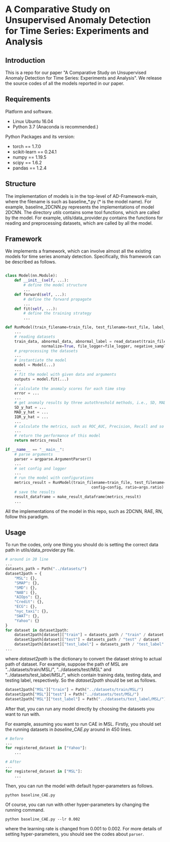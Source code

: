 # A Comparative Study on Unsupervised Anomaly Detection for Time Series: Experiments and Analysis
## Introduction
This is a repo for our paper "A Comparative Study on Unsupervised Anomaly Detection for Time Series: Experiments and Analysis". We release the source codes of all the models reported in our paper.

## Requirements
Platform and software.
* Linux Ubuntu 16.04
* Python 3.7 (Anaconda is recommended.)

Python Packages and its version: 
* torch == 1.7.0
* scikit-learn == 0.24.1
* numpy == 1.19.5
* scipy == 1.6.2
* pandas == 1.2.4

## Structure
The implementation of models is in the top-level of AD-Framework-main, where the filename is such as baseline_*.py (\* is the model name). For example, baseline_2DCNN.py represents the implementations of model 2DCNN. The directory _utils_ contains some tool functions, which are called by the model. For example, utils/data_provider.py contains the functions for reading and preprocessing datasets, which are called by all the model.

## Framework
We implements a framework, which can involve almost all the existing models for time series anomaly detection. Specifically, this framework can be described as follows.
```python

class Model(nn.Module):
    def __init__(self, ...):
        # define the model structure
        ...
    def forward(self, ...):
        # define the forward propagate
        ...
    def fit(self, ...):
        # define the training strategy
        ...

def RunModel(train_filename=train_file, test_filename=test_file, label_filename=label_file, config=config, ratio=args.ratio):
    ...
    # reading datasets
    train_data, abnormal_data, abnormal_label = read_dataset(train_filename, test_filename, label_filename,
                normalize=True, file_logger=file_logger, negative_sample=negative_sample, ratio=ratio)
    # preprocessing the datasets
    ...
    # instantiate the model
    model = Model(...)
    ...
    # fit the model with given data and arguments
    outputs = model.fit(...)
    ...
    # calculate the anomaly scores for each time step
    error = ...
    ...
    # get anomaly results by three autothreshold methods, i.e., SD, MAD, and IQR.
    SD_y_hat = ...
    MAD_y_hat = ...
    IQR_y_hat = ...
    ...
    # calculate the metrics, such as ROC_AUC, Precision, Recall and so on.
    ...
    # return the performance of this model
    return metrics_result

if __name__ == "__main__":
    # parse arguments
    parser = argparse.ArgumentParser()
    ...
    # set config and logger
    ...
    # run the model with configurations
    metrics_result = RunModel(train_filename=train_file, test_filename=test_file, label_filename=label_file,
                                      config=config, ratio=args.ratio)
    # save the results
    result_dataframe = make_result_dataframe(metrics_result)
    ...
```
All the implementations of the model in this repo, such as 2DCNN, RAE, RN, follow this paradigm.

## Usage
To run the codes, only one thing you should do is setting the correct data path in utils/data_provider.py file.
```python
# around in 20 line
...
datasets_path = Path("../datasets/")
dataset2path = {
    "MSL": {},
    "SMAP": {},
    "SMD": {},
    "NAB": {},
    "AIOps": {},
    "Credit": {},
    "ECG": {},
    "nyc_taxi": {},
    "SWAT": {},
    "Yahoo": {}
}
for dataset in dataset2path:
    dataset2path[dataset]["train"] = datasets_path / "train" / dataset
    dataset2path[dataset]["test"] = datasets_path / "test" / dataset
    dataset2path[dataset]["test_label"] = datasets_path / "test_label" / dataset
...
```
where _dataset2path_ is the dictionary to convert the dataset string to actual path of dataset. For example, suppose the path of MSL are "../datasets/train/MSL/", "../datasets/test/MSL" and "../datasets/test_label/MSL/", which contain training data, testing data, and testing label, respectively. So the _dataset2path_ should be set as follows.
```python
dataset2path["MSL"]["train"] = Path("../datasets/train/MSL/")
dataset2path["MSL"]["test"] = Path("../datasets/test/MSL/")
dataset2path["MSL"]["test_label"] = Path("../datasets/test_label/MSL/")
```
After that, you can run any model directly by choosing the datasets you want to run with. 

For example, assuming you want to run CAE in MSL. Firstly, you should set the running datasets in _baseline_CAE.py_ around in 450 lines.
```python
# Before
...
for registered_dataset in ["Yahoo"]:
    ...

# After
...
for registered_dataset in ["MSL"]:
    ...
```
Then, you can run the model with default hyper-parameters as follows.
```shell script
python baseline_CAE.py
```
Of course, you can run with other hyper-parameters by changing the running command.
```shell script
python baseline_CAE.py --lr 0.002
```
where the learning rate is changed from 0.001 to 0.002. For more details of setting hyper-parameters, you should see the codes about `parser`.